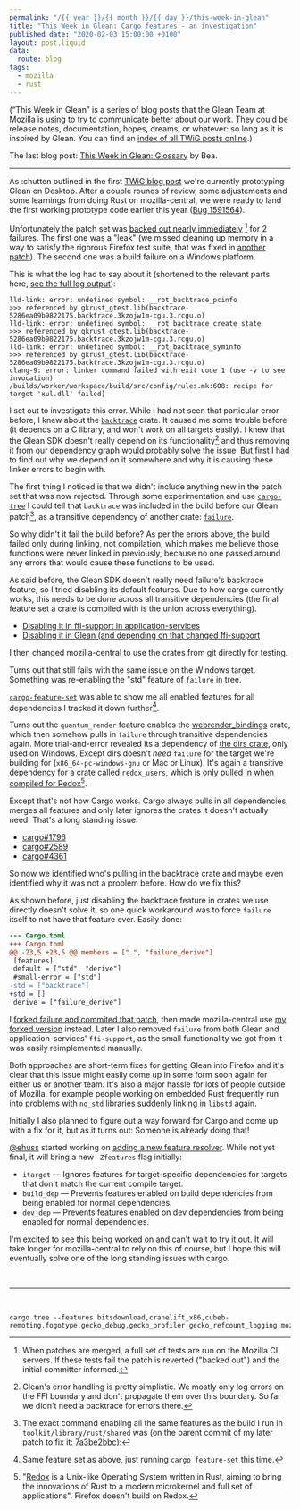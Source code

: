 ```yaml
---
permalink: "/{{ year }}/{{ month }}/{{ day }}/this-week-in-glean"
title: "This Week in Glean: Cargo features - an investigation"
published_date: "2020-02-03 15:00:00 +0100"
layout: post.liquid
data:
  route: blog
tags:
  - mozilla
  - rust
---
```


(“This Week in Glean” is a series of blog posts that the Glean Team at Mozilla is using to try to communicate better about our work. They could be release notes, documentation, hopes, dreams, or whatever: so long as it is inspired by Glean. You can find an [index of all TWiG posts online](https://mozilla.github.io/glean/book/appendix/twig.html).)

The last blog post: [This Week in Glean: Glossary](https://brizental.github.io/2020/01/10/this-week-in-glean-glossary.html) by Bea.

---

As :chutten outlined in the first [TWiG blog post](https://chuttenblog.wordpress.com/2019/10/17/this-week-in-glean-glean-on-desktop-project-fog/) we're currently prototyping Glean on Desktop.
After a couple rounds of review, some adjustements and some learnings from doing Rust on mozilla-central, we were ready to land the first working prototype code earlier this year ([Bug 1591564][bz-landing]).

Unfortunately the patch set was [backed out nearly immediately][mc-backout] [^1] for 2 failures.
The first one was a "leak" (we missed cleaning up memory in a way to satisfy the rigorous Firefox test suite, that was fixed in [another patch](https://phabricator.services.mozilla.com/D59531)).
The second one was a build failure on a Windows platform.

This is what the log had to say about it (shortened to the relevant parts here, [see the full log output][logoutput]):

```
lld-link: error: undefined symbol: __rbt_backtrace_pcinfo
>>> referenced by gkrust_gtest.lib(backtrace-5286ea09b9822175.backtrace.3kzojw1m-cgu.3.rcgu.o)
lld-link: error: undefined symbol: __rbt_backtrace_create_state
>>> referenced by gkrust_gtest.lib(backtrace-5286ea09b9822175.backtrace.3kzojw1m-cgu.3.rcgu.o)
lld-link: error: undefined symbol: __rbt_backtrace_syminfo
>>> referenced by gkrust_gtest.lib(backtrace-5286ea09b9822175.backtrace.3kzojw1m-cgu.3.rcgu.o)
clang-9: error: linker command failed with exit code 1 (use -v to see invocation)
/builds/worker/workspace/build/src/config/rules.mk:608: recipe for target 'xul.dll' failed]
```

I set out to investigate this error.
While I had not seen that particular error before, I knew about the [`backtrace`][backtrace] crate. It caused me some trouble before (it depends on a C library, and won't work on all targets easily).
I knew that the Glean SDK doesn't really depend on its functionality[^2] and thus removing it from our dependency graph would probably solve the issue.
But first I had to find out why we depend on it somewhere and why it is causing these linker errors to begin with.

The first thing I noticed is that we didn't include anything new in the patch set that was now rejected.
Through some experimentation and use [`cargo-tree`][] I could tell that `backtrace` was included in the build before our Glean patch[^3], as a transitive dependency of another crate: [`failure`][].

So why didn't it fail the build before?
As per the errors above, the build failed only during linking, not compilation, which makes me believe those functions were never linked in previously, because no one passed around any errors that would cause these functions to be used.

As said before, the Glean SDK doesn't really need failure's backtrace feature, so I tried disabling its default features.
Due to how cargo currently works, this needs to be done across all transitive dependencies (the final feature set a crate is compiled with is the union across everything).

* [Disabling it in ffi-support in application-services](https://github.com/mozilla/application-services/pull/2448)
* [Disabling it in Glean (and depending on that changed ffi-support](https://github.com/mozilla/glean/commit/eed8f16f6afdbf8599301bf1a95d745c1eeab4b9)

I then changed mozilla-central to use the crates from git directly for testing.

Turns out that still fails with the same issue on the Windows target.
Something was re-enabling the "std" feature of `failure` in tree.

[`cargo-feature-set`][] was able to show me all enabled features for all dependencies I tracked it down further[^4].

Turns out the `quantum_render` feature enables the [webrender_bindings](https://searchfox.org/mozilla-central/source/gfx/webrender_bindings/) crate,
which then somehow pulls in `failure` through transitive dependencies again.
More trial-and-error revealed its a dependency of [the dirs crate](https://searchfox.org/mozilla-central/rev/a92ed79b0bc746159fc31af1586adbfa9e45e264/gfx/webrender_bindings/Cargo.toml#31), only used on Windows.
Except dirs doesn't _need_ `failure` for the target we're building for (`x86_64-pc-windows-gnu` or Mac or Linux).
It's again a transitive dependency for a crate called `redox_users`, which is [only pulled in when compiled for Redox](https://github.com/soc/dirs-rs/blob/3c3b61ff9611762bece3fc66fd6612b125819e3f/Cargo.toml#L15-L16)[^5].

Except that's not how Cargo works.
Cargo always pulls in all dependencies, merges all features and only later ignores the crates it doesn't actually need.
That's a long standing issue:

* [cargo#1796](https://github.com/rust-lang/cargo/issues/1796)
* [cargo#2589](https://github.com/rust-lang/cargo/issues/2589)
* [cargo#4361](https://github.com/rust-lang/cargo/issues/4361)

So now we identified who's pulling in the backtrace crate and maybe even identified why it was not a problem before.
How do we fix this?

As shown before, just disabling the backtrace feature in crates we use directly doesn't solve it, so one quick workaround was to force `failure` itself to not have that feature ever.
Easily done:

```patch
--- Cargo.toml
+++ Cargo.toml
@@ -23,5 +23,5 @@ members = [".", "failure_derive"]
 [features]
 default = ["std", "derive"]
 #small-error = ["std"]
-std = ["backtrace"]
+std = []
 derive = ["failure_derive"]
```

I [forked failure and commited that patch][failure-patch], then made mozilla-central use [my forked version][mc-patched-failure] instead.
Later I also removed `failure` from both Glean and application-services' `ffi-support`, as the small functionality we got from it was easily reimplemented manually.

Both approaches are short-term fixes for getting Glean into Firefox and it's clear that this issue might easily come up in some form soon again for either us or another team.
It's also a major hassle for lots of people outside of Mozilla, for example people working on embedded Rust frequently run into problems with `no_std` libraries suddenly linking in `libstd` again.

Initially I also planned to figure out a way forward for Cargo and come up with a fix for it, but as it turns out: Someone is already doing that!


[@ehuss][] started working on [adding a new feature resolver][feature-resolver].
While not yet final, it will bring a new `-Zfeatures` flag initially:

* `itarget` — Ignores features for target-specific dependencies for targets that don't match the current compile target.
* `build_dep` — Prevents features enabled on build dependencies from being enabled for normal dependencies.
* `dev_dep` — Prevents features enabled on dev dependencies from being enabled for normal dependencies.

I'm excited to see this being worked on and can't wait to try it out.
It will take longer for mozilla-central to rely on this of course, but I hope this will eventually solve one of the long standing issues with cargo.


<br>

---

<br>

[^1]: When patches are merged, a full set of tests are run on the Mozilla CI servers. If these tests fail the patch is reverted ("backed out") and the initial committer informed.

[^2]: Glean's error handling is pretty simplistic. We mostly only log errors on the FFI boundary and don't propagate them over this boundary. So far we didn't need a backtrace for errors there.

[^3]: The exact command enabling all the same features as the build I run in `toolkit/library/rust/shared` was (on the parent commit of my later patch to fix it: [7a3be2bbc][]):
```
cargo tree --features bitsdownload,cranelift_x86,cubeb-remoting,fogotype,gecko_debug,gecko_profiler,gecko_refcount_logging,moz_memory,moz_places,new_cert_storage,new_xulstore,quantum_render
```

[^4]: Same feature set as above, just running `cargo feature-set` this time.

[^5]: "[Redox](https://www.redox-os.org/) is a Unix-like Operating System written in Rust, aiming to bring the innovations of Rust to a modern microkernel and full set of applications". Firefox doesn't build on Redox.

[bz-landing]: https://bugzilla.mozilla.org/show_bug.cgi?id=1591564#c25
[mc-backout]: https://bugzilla.mozilla.org/show_bug.cgi?id=1591564#c27
[logoutput]: https://treeherder.mozilla.org/logviewer.html#/jobs?job_id=283842210&repo=autoland&lineNumber=93915
[backtrace]: https://docs.rs/backtrace/0.3.43/backtrace/
[bz-longexplanation]: https://bugzilla.mozilla.org/show_bug.cgi?id=1591564#c30
[failure-patch]: https://github.com/badboy/failure/commit/64af847bc5fdcb6d2438bec8a6030812a80519a5
[mc-patched-failure]: https://bugzilla.mozilla.org/show_bug.cgi?id=1608157
[`cargo-tree`]: https://crates.io/crates/cargo-tree
[`cargo-feature-set`]: https://crates.io/crates/cargo-feature-set
[7a3be2bbc]: https://hg.mozilla.org/integration/autoland/rev/7a3be2bbce032721ec01a9b75d88cc7c6b089825
[`failure`]: https://docs.rs/failure/0.1.6/failure/
[feature-resolver]: https://github.com/rust-lang/cargo/pull/7820
[@ehuss]: https://github.com/ehuss
